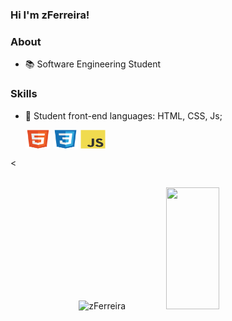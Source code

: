 ### Hi I'm zFerreira! 

### About
- 📚 Software Engineering Student

### Skills
- 🔮 Student front-end languages: HTML, CSS, Js;

    <img align="center" alt="zFerreira-HTML" height="30" width="40" src="https://raw.githubusercontent.com/devicons/devicon/master/icons/html5/html5-original.svg">
    <img align="center" alt="zFerreira-CSS" height="30" width="40" src="https://raw.githubusercontent.com/devicons/devicon/master/icons/css3/css3-original.svg">
    <img align="center" alt="zFerreira-CSS" height="30" width="40" src="https://raw.githubusercontent.com/devicons/devicon/master/icons/javascript/javascript-original.svg">

<<div align="center">  
  <img width="49%" height="195px" src="https://github-readme-stats.vercel.app/api?username=zFerreira61&show_icons=true&count_private=true&hide_border=true&title_color=8E8D8C&icon_color=8E8D8C&text_color=A9A9A9&bg_color=151514" alt="zFerreira" /> 
  <img width="41%" height="195px" src="https://github-readme-stats.vercel.app/api/top-langs/?username=zFerreira61&layout=compact&hide_border=true&title_color=8E8D8C&text_color=8E8D8C&bg_color=151514" />
</div>



<!--**zFerreira61/zFerreira61** is a ✨ _special_ ✨ repository because its `README.md` (this file) appears on your GitHub profile.

Here are some ideas to get you started:

- 🔭 I’m currently working on ...
- 🌱 I’m currently learning ...
- 👯 I’m looking to collaborate on ...
- 🤔 I’m looking for help with ...
- 💬 Ask me about ...
- 📫 How to reach me: ...
- 😄 Pronouns: ...
- ⚡ Fun fact: ...
-->
